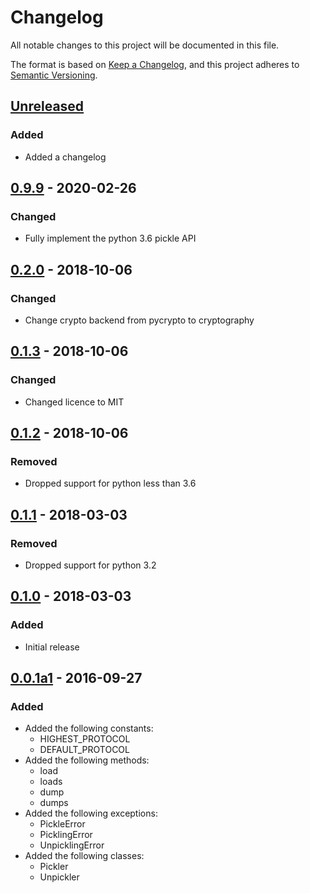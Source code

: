 # Changelog
All notable changes to this project will be documented in this file.

The format is based on [Keep a Changelog][clog], and this project adheres to [Semantic Versioning][semver].

## [Unreleased]

### Added
- Added a changelog

## [0.9.9] - 2020-02-26
### Changed
- Fully implement the python 3.6 pickle API

## [0.2.0] - 2018-10-06
### Changed
- Change crypto backend from pycrypto to cryptography

## [0.1.3] - 2018-10-06
### Changed
- Changed licence to MIT

## [0.1.2] - 2018-10-06
### Removed
- Dropped support for python less than 3.6

## [0.1.1] - 2018-03-03
### Removed
- Dropped support for python 3.2

## [0.1.0] - 2018-03-03
### Added
- Initial release

## [0.0.1a1] - 2016-09-27
### Added
- Added the following constants:
  - HIGHEST_PROTOCOL
  - DEFAULT_PROTOCOL
- Added the following methods:
  - load
  - loads
  - dump
  - dumps
- Added the following exceptions:
  - PickleError
  - PicklingError
  - UnpicklingError
- Added the following classes:
  - Pickler
  - Unpickler


[unreleased]: https://github.com/spapanik/pickle-secure/compare/0.9.9...master
[0.9.9]: https://github.com/spapanik/pickle-secure/compare/0.2.0...v0.9.9
[0.2.0]: https://github.com/spapanik/pickle-secure/compare/0.1.3...v0.2.0
[0.1.3]: https://github.com/spapanik/pickle-secure/compare/0.1.2...v0.1.3
[0.1.2]: https://github.com/spapanik/pickle-secure/compare/0.1.1...v0.1.2
[0.1.1]: https://github.com/spapanik/pickle-secure/compare/0.1.0...v0.1.1
[0.1.0]: https://github.com/spapanik/pickle-secure/compare/v0.0.1a1...v0.1.0
[0.0.1a1]: https://github.com/spapanik/pickle-secure/releases/tag/v0.0.1a1

[clog]: https://keepachangelog.com/en/1.0.0/
[semver]: https://semver.org/spec/v2.0.0.html
